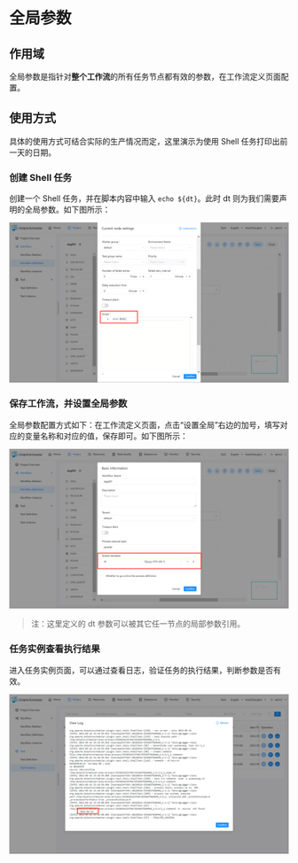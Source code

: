 # 全局参数

## 作用域

全局参数是指针对**整个工作流**的所有任务节点都有效的参数，在工作流定义页面配置。

## 使用方式

具体的使用方式可结合实际的生产情况而定，这里演示为使用 Shell 任务打印出前一天的日期。

### 创建 Shell 任务

创建一个 Shell 任务，并在脚本内容中输入 `echo ${dt}`。此时 dt 则为我们需要声明的全局参数。如下图所示：

![global-parameter01](../../../../img/new_ui/dev/parameter/global_parameter01.png)

### 保存工作流，并设置全局参数

全局参数配置方式如下：在工作流定义页面，点击“设置全局”右边的加号，填写对应的变量名称和对应的值，保存即可。如下图所示：

![global-parameter02](../../../../img/new_ui/dev/parameter/global_parameter02.png)

> 注：这里定义的 dt 参数可以被其它任一节点的局部参数引用。

### 任务实例查看执行结果

进入任务实例页面，可以通过查看日志，验证任务的执行结果，判断参数是否有效。

![global-parameter03](../../../../img/new_ui/dev/parameter/global_parameter03.png)

